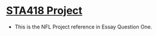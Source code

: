 # [STA418 Project](https://github.com/JADunivan5/STA418_Project/blob/main/NFL_Project.Rmd)
- This is the NFL Project reference in Essay Question One.
#
